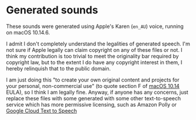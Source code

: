 # Generated sounds

These sounds were generated using Apple's Karen (`en_AU`) voice, running on
macOS 10.14.6.

I admit I don't completely understand the legalities of generated speech. I'm
not sure if Apple legally can claim copyright on any of these files or not. I
think my contribution is too trivial to meet the originality bar required by
copyright law, but to the extent I do have any copyright interest in them, I
hereby relinquish that to the public domain.

I am just doing this "to create your own original content and projects for your
personal, non-commercial use" (to quote section F of [macOS
10.14](https://www.apple.com/legal/sla/docs/macOS1014.pdf) EULA), so I think I
am legally fine. Anyway, if anyone has any concerns, just replace these files
with some generated with some other text-to-speech service which has more
permissive licensing, such as Amazon Polly or [Google Cloud Text to
Speech](https://law.stackexchange.com/questions/38171/can-i-use-the-sound-files-generated-by-the-google-cloud-text-to-speech-freely)
